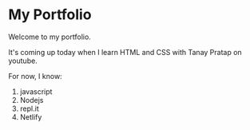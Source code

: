 # My Portfolio

Welcome to my portfolio. 

It's coming up today when I learn HTML and CSS with Tanay Pratap on youtube.

For now, I know:

1. javascript
1. Nodejs
1. repl.it
1. Netlify

